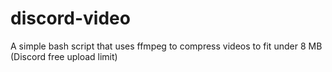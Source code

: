 # discord-video
A simple bash script that uses ffmpeg to compress videos to fit under 8 MB (Discord free upload limit)

